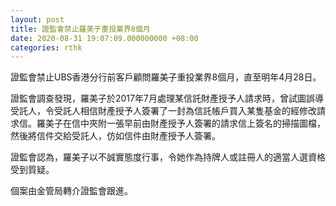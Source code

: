 ```yaml
---
layout: post
title: 證監會禁止羅美子重投業界8個月
date: 2020-08-31 19:07:09.000000000 +08:00
categories: rthk
---
```


證監會禁止UBS香港分行前客戶顧問羅美子重投業界8個月，直至明年4月28日。

證監會調查發現，羅美子於2017年7月處理某信託財產授予人請求時，曾試圖誤導受託人，令受託人相信財產授予人簽署了一封為信託帳戶買入某隻基金的經修改請求信。羅美子在信中夾附一張早前由財產授予人簽署的請求信上簽名的掃描圖檔，然後將信件交給受託人，仿如信件由財產授予人簽署。

證監會認為，羅美子以不誠實態度行事，令她作為持牌人或註冊人的適當人選資格受到質疑。

個案由金管局轉介證監會跟進。
